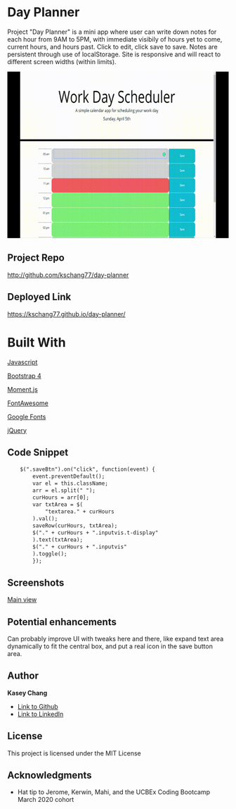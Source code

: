 # Day Planner

Project "Day Planner" is a mini app where user can write down notes for 
each hour from 9AM to 5PM, with immediate visibily of hours yet to come,
current hours, and hours past. Click to edit, click save to save. Notes are persistent
through use of localStorage. Site is responsive and will react to different 
screen widths (within limits). 

![Demo Recording](dayplannerdemo.gif)

## Project Repo

http://github.com/kschang77/day-planner

## Deployed Link

https://kschang77.github.io/day-planner/

# Built With

[Javascript](https://developer.mozilla.org/en-US/docs/Web/JavaScript)

[Bootstrap 4](https://getbootstrap.com/docs/4.4/getting-started/introduction/)

[Moment.js](https://momentjs.com/)

[FontAwesome](https://fontawesome.com/)

[Google Fonts](https://fonts.google.com/)

[jQuery](https://jquery.com/)


## Code Snippet

        $(".saveBtn").on("click", function(event) {
            event.preventDefault();
            var el = this.className;
            arr = el.split(" ");
            curHours = arr[0];
            var txtArea = $(
                "textarea." + curHours
            ).val();
            saveRow(curHours, txtArea);
            $("." + curHours + ".inputvis.t-display"
            ).text(txtArea);
            $("." + curHours + ".inputvis"
            ).toggle();
            });


## Screenshots

[Main view](screenshot01.png)


## Potential enhancements

Can probably improve UI with tweaks here and there, like expand text 
area dynamically to fit the central box, and put a real icon in the 
save button area. 


## Author

**Kasey Chang** 

- [Link to Github](https://github.com/kschang77)
- [Link to LinkedIn](https://www.linkedin.com/in/kasey-chang)


## License

This project is licensed under the MIT License 

## Acknowledgments

* Hat tip to Jerome, Kerwin, Mahi, and the UCBEx Coding Bootcamp March 2020 cohort
